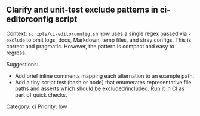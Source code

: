 ## Clarify and unit-test exclude patterns in ci-editorconfig script

Context: `scripts/ci-editorconfig.sh` now uses a single regex passed via `-exclude` to omit logs, docs, Markdown, temp files, and stray configs. This is correct and pragmatic. However, the pattern is compact and easy to regress.

Suggestions:

- Add brief inline comments mapping each alternation to an example path.
- Add a tiny script test (bash or node) that enumerates representative file paths and asserts which should be excluded/included. Run it in CI as part of quick checks.

Category: ci
Priority: low
